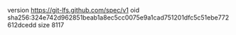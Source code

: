 version https://git-lfs.github.com/spec/v1
oid sha256:324e742d962851beab1a8ec5cc0075e9a1cad751201dfc5c51ebe772612dcedd
size 8117
